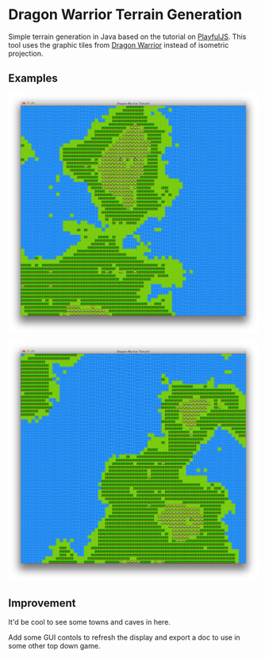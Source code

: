# Dragon Warrior Terrain Generation

Simple terrain generation in Java based on the tutorial on [PlayfulJS](http://www.playfuljs.com/realistic-terrain-in-130-lines/). This tool uses the graphic tiles from [Dragon Warrior](https://www.youtube.com/watch?v=jmzHrNVelL0) instead of isometric projection.

## Examples

![Terrain One](https://github.com/tiltedlistener/DragonWarriorTerrainGenerator/blob/master/examples/land.png)

![Terrain Two](https://github.com/tiltedlistener/DragonWarriorTerrainGenerator/blob/master/examples/more-land.png)


## Improvement

It'd be cool to see some towns and caves in here. 

Add some GUI contols to refresh the display and export a doc to use in some other top down game. 
